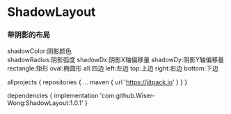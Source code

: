 # ShadowLayout
### 带阴影的布局  
shadowColor:阴影颜色  
shadowRadius:阴影弧度
shadowDx:阴影X轴偏移量
shadowDy:阴影Y轴偏移量
rectangle:矩形
oval:椭圆形
all:四边
left:左边
top:上边
right:右边
bottom:下边

allprojects {
		repositories {
			...
			maven { url 'https://jitpack.io' }
		}
	}
  
  
dependencies {
	        implementation 'com.github.Wiser-Wong:ShadowLayout:1.0.1'
	}
